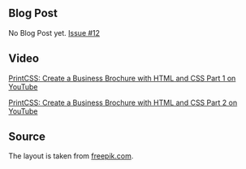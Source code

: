 ## Blog Post

No Blog Post yet. [Issue #12](https://github.com/azettl/printcss.examples/issues/12)

## Video

[PrintCSS: Create a Business Brochure with HTML and CSS Part 1 on YouTube](https://www.youtube.com/watch?v=YB-_T8NZKxs)

[PrintCSS: Create a Business Brochure with HTML and CSS Part 2 on YouTube](https://www.youtube.com/watch?v=QqMU4ktxdcw)

## Source

The layout is taken from [freepik.com](https://www.freepik.com/free-vector/brochure-business-template-layout_6428574.htm).